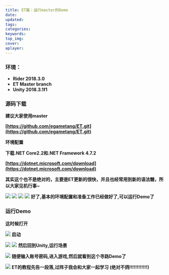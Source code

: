 ```yaml
---
title: ET篇：运行master的Demo
date:
updated:
tags:
categories:
keywords:
top_img:
cover:
aplayer:
---
```

<meta name="referrer" content="no-referrer" />

###  **环境：**

- **Rider 2018.3.0** 
- **ET Master branch** 
- **Unity 2018.3.1f1** 

### 源码下载

 **建议大家使用master**

 **[https://github.com/egametang/ET.git](https://github.com/egametang/ET.git)**

 **环境配置**

 **下载.NET Core2.2和.NET Framework 4.7.2**

 **[https://dotnet.microsoft.com/download](https://dotnet.microsoft.com/download)**

 **其实这个也不是绝对的，主要是ET更新的很快，并且也经常用到新的语法糖，所以大家见机行事~**

![](https://myfirstblog.oss-cn-hangzhou.aliyuncs.com/2019/04/20190118210524436.png)
![](https://myfirstblog.oss-cn-hangzhou.aliyuncs.com/2019/04/20190118210722258.png)
![](https://myfirstblog.oss-cn-hangzhou.aliyuncs.com/2019/04/20190118215518448.png)
![](https://myfirstblog.oss-cn-hangzhou.aliyuncs.com/2019/04/20190118215430522.png)
 **好了,基本的环境配置和准备工作已经做好了,可以运行Demo了**

### **运行Demo**

 **这时候打开**

![](https://myfirstblog.oss-cn-hangzhou.aliyuncs.com/2019/04/20190118215751662.png)
 **启动**

![](https://myfirstblog.oss-cn-hangzhou.aliyuncs.com/2019/04/20190118220022681.png)
![](https://myfirstblog.oss-cn-hangzhou.aliyuncs.com/2019/04/20190118220101948.png)
 **然后回到Unity,运行场景**

![](https://myfirstblog.oss-cn-hangzhou.aliyuncs.com/2019/04/20190118220145108.png)
 **随便输入账号密码,进入游戏,然后就看到这个寻路Demo了**

![](https://myfirstblog.oss-cn-hangzhou.aliyuncs.com/2019/04/20190118220241584.png)
 **ET的教程先告一段落,过阵子我会和大家一起学习 (绝对不鸽!!!!!!!!!!!!)**
